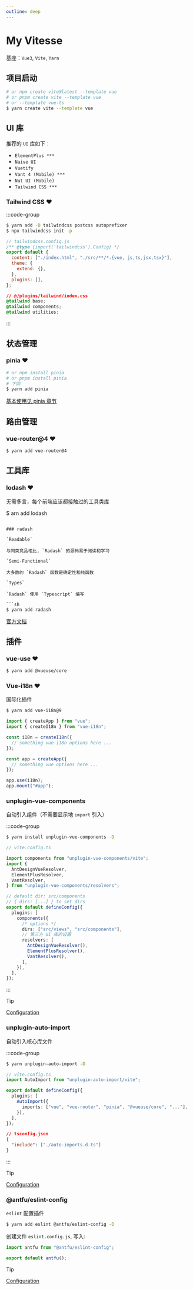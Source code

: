 ```yaml
---
outline: deep
---
```


# My Vitesse

基座：`Vue3`, `Vite`, `Yarn`

## 项目启动

```sh
# or npm create vite@latest --template vue
# or pnpm create vite --template vue
# or --template vue-ts
$ yarn create vite --template vue
```

## UI 库

推荐的 `UI` 库如下：

- `ElementPlus ***`
- `Naive UI`
- `Vuetify`
- `Vant 4 (Mobile) ***`
- `Nut UI (Mobile)`
- `Tailwind CSS ***`

### Tailwind CSS :heart:

:::code-group

```sh [安装]
$ yarn add -D tailwindcss postcss autoprefixer
$ npx tailwindcss init -p
```

```js [配置一]
// tailwindcss.config.js
/** @type {import('tailwindcss').Config} */
export default {
  content: ["./index.html", "./src/**/*.{vue, js,ts,jsx,tsx}"],
  theme: {
    extend: {},
  },
  plugins: [],
};
```

```css [配置二]
// @/plugins/tailwind/index.css
@tailwind base;
@tailwind components;
@tailwind utilities;
```

:::

## 状态管理

### pinia :heart:

```sh
# or npm install pinia
# or pnpm install pinia
# 下同
$ yarn add pinia
```

[基本使用见 pinia 章节](/vue3/pinia-basic)

## 路由管理

### vue-router@4 :heart:

```sh
$ yarn add vue-router@4
```

## 工具库

### lodash :heart:

无需多言，每个前端应该都接触过的工具类库


$ arn add lodash
```

### radash

`Readable`

与同类竞品相比, `Radash` 的源码易于阅读和学习

`Semi-Functional`

大多数的 `Radash` 函数是确定性和纯函数

`Types`

`Radash` 使用 `Typescript` 编写

```sh
$ yarn add radash
```

[官方文档](https://radash-docs.vercel.app/docs/getting-started#love-and-hate)

## 插件

### vue-use :heart:

```sh
$ yarn add @vueuse/core
```

### Vue-i18n :heart:

国际化插件

```sh
$ yarn add vue-i18n@9
```

```ts
import { createApp } from "vue";
import { createI18n } from "vue-i18n";

const i18n = createI18n({
  // something vue-i18n options here ...
});

const app = createApp({
  // something vue options here ...
});

app.use(i18n);
app.mount("#app");
```

### unplugin-vue-components

自动引入组件（不需要显示地 `import` 引入）

:::code-group

```sh [安装]
$ yarn install unplugin-vue-components -D
```

```ts [配置]
// vite.config.ts

import components from "unplugin-vue-components/vite";
import {
  AntDesignVueResolver,
  ElementPlusResolver,
  VantResolver,
} from "unplugin-vue-components/resolvers";

// default dir: src/components
// { dirs: [...] } to set dirs
export default defineConfig({
  plugins: [
    components({
      /* options */
      dirs: ["src/views", "src/components"],
      // 第三方 UI 库的设置
      resolvers: [
        AntDesignVueResolver(),
        ElementPlusResolver(),
        VantResolver(),
      ],
    }),
  ],
});
```

:::

> [!TIP]
> [Configuration](https://github.com/unplugin/unplugin-vue-components?tab=readme-ov-file#configuration)

### unplugin-auto-import

自动引入核心库文件

:::code-group

```sh [安装]
$ yarn unplugin-auto-import -D
```

```ts [配置一]
// vite.config.ts
import AutoImport from "unplugin-auto-import/vite";

export default defineConfig({
  plugins: [
    AutoImport({
      imports: ["vue", "vue-router", "pinia", "@vueuse/core", "..."],
    }),
  ],
});
```

```json [配置二]
// tsconfig.json
{
  "include": ["./auto-imports.d.ts"]
}
```

:::

> [!TIP]
> [Configuration](https://github.com/unplugin/unplugin-auto-import?tab=readme-ov-file#configuration)

### @antfu/eslint-config

`eslint` 配置插件

```sh
$ yarn add eslint @antfu/eslint-config -D
```

创建文件 `eslint.config.js`, 写入:

```js
import antfu from "@antfu/eslint-config";

export default antfu();
```

> [!TIP]
> [Configuration](https://github.com/antfu/eslint-config)
